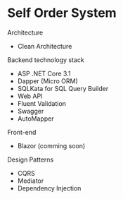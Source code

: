 # Self Order System

Architecture
- Clean Architecture

Backend technology stack
- ASP .NET Core 3.1
- Dapper (Micro ORM)
- SQLKata for SQL Query Builder
- Web API
- Fluent Validation
- Swagger
- AutoMapper

Front-end 
- Blazor (comming soon)

Design Patterns
- CQRS
- Mediator
- Dependency Injection
